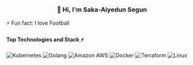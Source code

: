 <h3 align="center">👋 Hi, I'm Saka-Aiyedun Segun </h3>
<p align="center">
 

⚡ Fun fact: I love Football

#### Top Technologies and Stack ⚡️

![Kubernetes](https://img.shields.io/static/v1?style=for-the-badge&message=Kubernetes&color=222222&logo=Kubernetes&logoColor=3970E4&label=)
![Golang](https://img.shields.io/static/v1?style=for-the-badge&message=Golang&color=FFE873&logo=Golang&logoColor=4B8BBE&label=)
![Amazon AWS](https://img.shields.io/static/v1?style=for-the-badge&message=Amazon+AWS&color=232F3E&logo=Amazon+AWS&logoColor=FFFFFF&label=)  ![Docker](https://img.shields.io/static/v1?style=for-the-badge&message=Docker&color=2496ED&logo=Docker&logoColor=FFFFFF&label=) 
![Terraform](https://img.shields.io/static/v1?style=for-the-badge&message=Terraform&color=222222&logo=Terraform&logoColor=3970E4&label=)
![Linux](https://img.shields.io/static/v1?style=for-the-badge&message=Linux&color=222222&logo=Linux&logoColor=FCC624&label=)


<!--
**segunjkf/segunjkf** is a ✨ _special_ ✨ repository because its `README.md` (this file) appears on your GitHub profile.


-->
